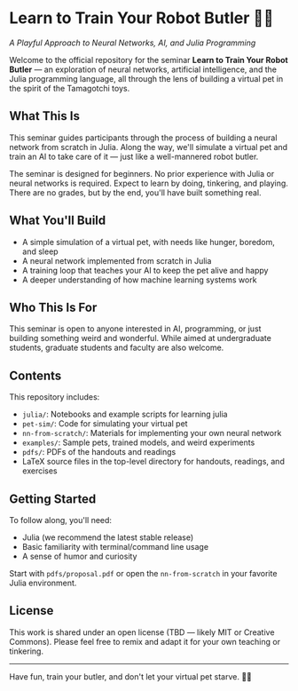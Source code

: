 # Learn to Train Your Robot Butler 🐾🤖
*A Playful Approach to Neural Networks, AI, and Julia Programming*

Welcome to the official repository for the seminar **Learn to Train Your Robot Butler** — an exploration of neural networks, artificial intelligence, and the Julia programming language, all through the lens of building a virtual pet in the spirit of the Tamagotchi toys.

## What This Is

This seminar guides participants through the process of building a neural network from scratch in Julia. Along the way, we'll simulate a virtual pet and train an AI to take care of it — just like a well-mannered robot butler.

The seminar is designed for beginners. No prior experience with Julia or neural networks is required. Expect to learn by doing, tinkering, and playing. There are no grades, but by the end, you'll have built something real.

## What You'll Build

- A simple simulation of a virtual pet, with needs like hunger, boredom, and sleep
- A neural network implemented from scratch in Julia
- A training loop that teaches your AI to keep the pet alive and happy
- A deeper understanding of how machine learning systems work

## Who This Is For

This seminar is open to anyone interested in AI, programming, or just building something weird and wonderful. While aimed at undergraduate students, graduate students and faculty are also welcome.

## Contents

This repository includes:

- `julia/`: Notebooks and example scripts for learning julia
- `pet-sim/`: Code for simulating your virtual pet
- `nn-from-scratch/`: Materials for implementing your own neural network
- `examples/`: Sample pets, trained models, and weird experiments
- `pdfs/`: PDFs of the handouts and readings
- LaTeX source files in the top-level directory for handouts, readings, and exercises

## Getting Started

To follow along, you'll need:

- Julia (we recommend the latest stable release)
- Basic familiarity with terminal/command line usage
- A sense of humor and curiosity

Start with `pdfs/proposal.pdf` or open the `nn-from-scratch` in your favorite Julia environment.

## License

This work is shared under an open license (TBD — likely MIT or Creative Commons). Please feel free to remix and adapt it for your own teaching or tinkering.

---

Have fun, train your butler, and don't let your virtual pet starve. 🐾🤖